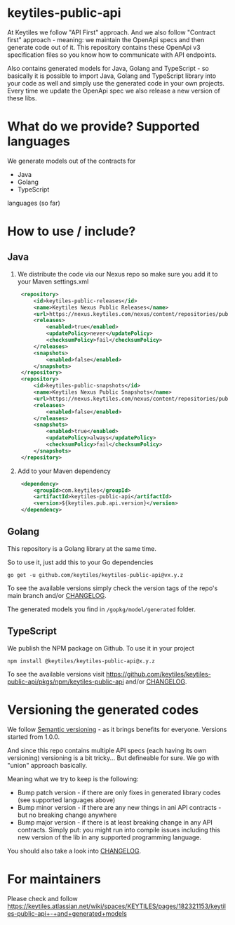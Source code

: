 # keytiles-public-api

At Keytiles we follow "API First" approach. And we also follow "Contract first" approach - meaning: we maintain the OpenApi specs and then generate code out of it. This repository contains these OpenApi v3 specification files so you know how to communicate with API endpoints.

Also contains generated models for Java, Golang and TypeScript - so basically it is possible to import Java, Golang and TypeScript library into your code as well and simply use the generated code in your own projects. Every time we update the OpenApi spec we also release a new version of these libs.

# What do we provide? Supported languages

We generate models out of the contracts for

- Java
- Golang
- TypeScript

languages (so far)

# How to use / include?

## Java

1. We distribute the code via our Nexus repo so make sure you add it to your Maven settings.xml
   ```xml
    <repository>
        <id>keytiles-public-releases</id>
        <name>Keytiles Nexus Public Releases</name>
        <url>https://nexus.keytiles.com/nexus/content/repositories/public-releases/</url>
        <releases>
            <enabled>true</enabled>
            <updatePolicy>never</updatePolicy>
            <checksumPolicy>fail</checksumPolicy>
        </releases>
        <snapshots>
            <enabled>false</enabled>
        </snapshots>
    </repository>
    <repository>
        <id>keytiles-public-snapshots</id>
        <name>Keytiles Nexus Public Snapshots</name>
        <url>https://nexus.keytiles.com/nexus/content/repositories/public-snapshots/</url>
        <releases>
            <enabled>false</enabled>
        </releases>
        <snapshots>
            <enabled>true</enabled>
            <updatePolicy>always</updatePolicy>
            <checksumPolicy>fail</checksumPolicy>
        </snapshots>
    </repository>
   ```
2. Add to your Maven dependency
   ```xml
    <dependency>
        <groupId>com.keytiles</groupId>
        <artifactId>keytiles-public-api</artifactId>
        <version>${keytiles.pub.api.version}</version>
    </dependency>
   ```

## Golang

This repository is a Golang library at the same time.

So to use it, just add this to your Go dependencies

`go get -u github.com/keytiles/keytiles-public-api@vx.y.z`

To see the available versions simply check the version tags of the repo's main branch and/or [CHANGELOG](CHANGELOG.md).

The generated models you find in `/gopkg/model/generated` folder.

## TypeScript

We publish the NPM package on Github. To use it in your project

`npm install @keytiles/keytiles-public-api@x.y.z`

To see the available versions visit https://github.com/keytiles/keytiles-public-api/pkgs/npm/keytiles-public-api and/or [CHANGELOG](CHANGELOG.md).

# Versioning the generated codes

We follow [Semantic versioning](https://semver.org) - as it brings benefits for everyone.
Versions started from 1.0.0.

And since this repo contains multiple API specs (each having its own versioning) versioning is a bit tricky...
But defineable for sure. We go with "union" approach basically.

Meaning what we try to keep is the following:

- Bump patch version - if there are only fixes in generated library codes (see supported languages above)
- Bump minor version - if there are any new things in ani API contracts - but no breaking change anywhere
- Bump major version - if there is at least breaking change in any API contracts. Simply put: you might run into compile issues
  including this new version of the lib in any supported programming language.

You should also take a look into [CHANGELOG](CHANGELOG.md).

# For maintainers

Please check and follow https://keytiles.atlassian.net/wiki/spaces/KEYTILES/pages/182321153/keytiles-public-api+-+and+generated+models
